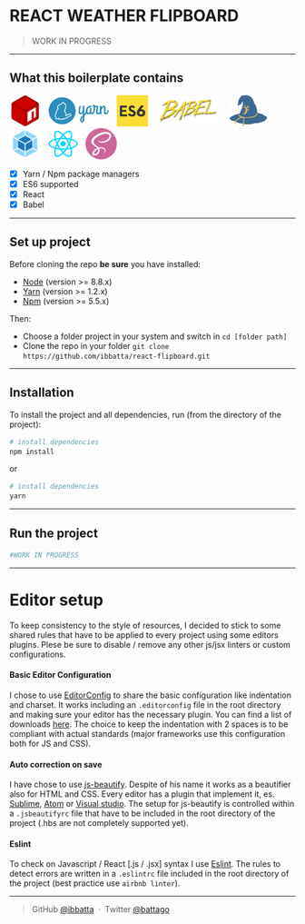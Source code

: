 # __REACT WEATHER FLIPBOARD__

> WORK IN PROGRESS

---


## __What this boilerplate contains__

<img src="./repo_readme_assets/logo-npm.png" height="55">&nbsp;&nbsp;
<img src="./repo_readme_assets/logo-yarn.png" height="55">&nbsp;&nbsp;
<img src="./repo_readme_assets/logo-es6.png" height="55">&nbsp;&nbsp;
<img src="./repo_readme_assets/logo-babel.png" height="55">&nbsp;&nbsp;
<img src="./repo_readme_assets/logo-browserify.png" height="55">&nbsp;&nbsp;
<img src="./repo_readme_assets/logo-webpack.png" height="55">&nbsp;&nbsp;
<img src="./repo_readme_assets/logo-react.png" height="55">&nbsp;&nbsp;
<img src="./repo_readme_assets/logo-sass.png" height="55">&nbsp;&nbsp;

- [x] Yarn / Npm package managers
- [x] ES6 supported
- [x] React
- [x] Babel

---



## __Set up project__

Before cloning the repo **be sure** you have installed:

* [Node](http://nodejs.org/download/) (version >= 8.8.x)
* [Yarn](https://yarnpkg.com/en/docs/install) (version >= 1.2.x)
* [Npm](https://www.npmjs.com/) (version >= 5.5.x)

Then:

- Choose a folder project in your system and switch in `cd [folder path]`
- Clone the repo in your folder `git clone https://github.com/ibbatta/react-flipboard.git`

---



## __Installation__

To install the project and all dependencies, run (from the directory of the project):

```bash
# install dependencies
npm install
```

or

``` bash
# install dependencies
yarn
```

---



## __Run the project__

```bash
#WORK IN PROGRESS
```

---


# __Editor setup__

To keep consistency to the style of resources, I decided to stick to some shared rules that have to be applied to every project using some editors plugins. Plese be sure to disable / remove any other js/jsx linters or custom configurations.


#### Basic Editor Configuration
I chose to use [EditorConfig](http://editorconfig.org/) to share the basic configuration like indentation and charset. It works including an `.editorconfig` file in the root directory and making sure your editor has the necessary plugin. You can find a list of downloads [here](http://editorconfig.org/#download). The choice to keep the indentation with 2 spaces is to be compliant with actual standards (major frameworks use this configuration both for JS and CSS).


#### Auto correction on save
I have chose to use [js-beautify](https://github.com/beautify-web/js-beautify). Despite of his name it works as a beautifier also for HTML and CSS. Every editor has a plugin that implement it, es. [Sublime](https://github.com/victorporof/Sublime-HTMLPrettify), [Atom](https://atom.io/packages/atom-beautify) or [Visual studio](https://www.visualstudio.com/it/?rr=https%3A%2F%2Fwww.google.it%2F). The setup for js-beautify is controlled within a `.jsbeautifyrc` file that have to be included in the root directory of the project (.hbs are not completely supported yet).


#### Eslint
To check on Javascript / React [.js / .jsx] syntax I use [Eslint](http://eslint.org/). The rules to detect errors are written in a `.eslintrc` file included in the root directory of the project (best practice use `airbnb linter`).

---



> GitHub [@ibbatta](https://github.com/ibbatta) &nbsp;&middot;&nbsp;
> Twitter [@battago](https://twitter.com/battago)